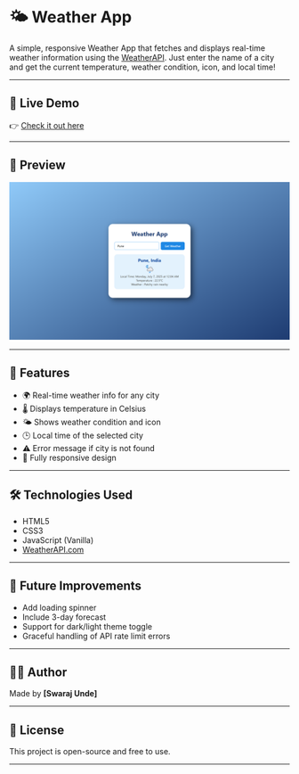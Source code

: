 # 🌤️ Weather App

A simple, responsive Weather App that fetches and displays real-time weather information using the [WeatherAPI](https://www.weatherapi.com/). Just enter the name of a city and get the current temperature, weather condition, icon, and local time!

---

## 🔗 Live Demo

👉 [Check it out here](https://weather-app-self-one-98.vercel.app/)

---

## 📸 Preview

![Weather App Screenshot](./Demo.png)

---

## 🚀 Features

- 🌍 Real-time weather info for any city
- 🌡️ Displays temperature in Celsius
- 🌤️ Shows weather condition and icon
- 🕒 Local time of the selected city
- ⚠️ Error message if city is not found
- 📱 Fully responsive design

---

## 🛠️ Technologies Used

- HTML5
- CSS3
- JavaScript (Vanilla)
- [WeatherAPI.com](https://www.weatherapi.com/)

---

## 📌 Future Improvements

- Add loading spinner
- Include 3-day forecast
- Support for dark/light theme toggle
- Graceful handling of API rate limit errors

---

## 👨‍💻 Author

Made by **[Swaraj Unde]**

---

## 📄 License

This project is open-source and free to use.

---

